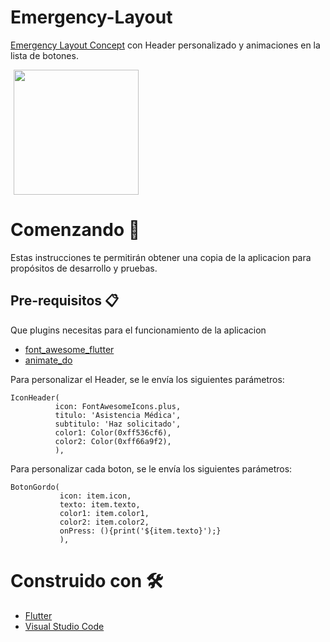 # Emergency-Layout
[Emergency Layout Concept](https://project365.design/2018/07/22/day-203-emergency-crisis-response-app-concept/ "Emergency Layout Concept") con Header personalizado y animaciones en la lista de botones.

<p>
    <img src="https://res.cloudinary.com/dzgd10ssq/image/upload/v1599433520/Apps/wtvlx6mm19zocjaorm5y.gif" width="200"/ hspace="5">
</p>


# Comenzando 🚀

Estas instrucciones te permitirán obtener una copia de la aplicacion para propósitos de desarrollo y pruebas.

## Pre-requisitos 📋

Que plugins necesitas para el funcionamiento de la aplicacion
- [font_awesome_flutter](https://pub.dev/packages/font_awesome_flutter#-readme-tab- "font_awesome_flutter")
- [animate_do](https://pub.dev/packages/animate_do#-readme-tab- "animate_do")

Para personalizar el Header, se le envía los siguientes parámetros:

```
IconHeader(
          icon: FontAwesomeIcons.plus, 
          titulo: 'Asistencia Médica', 
          subtitulo: 'Haz solicitado',
          color1: Color(0xff536cf6),
          color2: Color(0xff66a9f2),
          ),
  ```


Para personalizar cada boton, se le envía los siguientes parámetros:

```
BotonGordo(
           icon: item.icon, 
           texto: item.texto,
           color1: item.color1,
           color2: item.color2,
           onPress: (){print('${item.texto}');}
           ),
  ```
  
  # Construido con 🛠️
  - [Flutter](https://flutter.dev/ "flutter")
  - [Visual Studio Code](https://code.visualstudio.com/ "Visual Studio Code")

